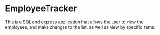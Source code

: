 # EmployeeTracker
This is a SQL and express application that allows the user to view the employees, and make changes to the list. as well as view by specific items.
